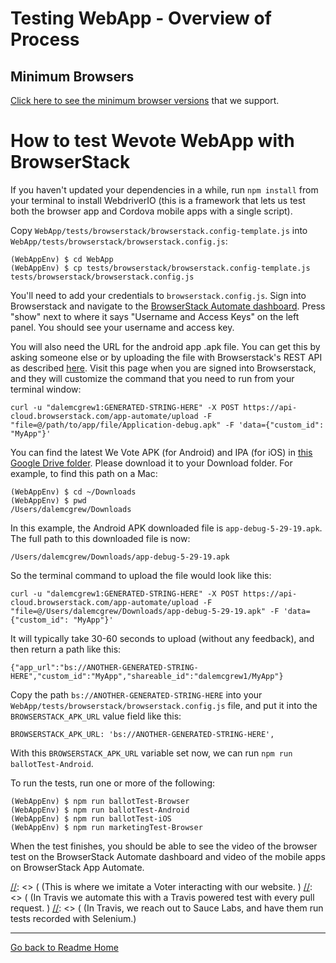 # Testing WebApp - Overview of Process

## Minimum Browsers

[Click here to see the minimum browser versions](https://docs.google.com/spreadsheets/d/1FlUMCvg1pNIO0IzJm0jQyvUW1YC_KHh-LO4l-OVIcog/edit#gid=1774503729) 
that we support.

# How to test Wevote WebApp with BrowserStack

If you haven't updated your dependencies in a while, run `npm install` from your terminal to install WebdriverIO (this is a framework that lets us test both the browser app and Cordova mobile apps with a single script). 

Copy `WebApp/tests/browserstack/browserstack.config-template.js` into `WebApp/tests/browserstack/browserstack.config.js`:

    (WebAppEnv) $ cd WebApp
    (WebAppEnv) $ cp tests/browserstack/browserstack.config-template.js tests/browserstack/browserstack.config.js

You'll need to add your credentials to `browserstack.config.js`. Sign into Browserstack and navigate to the [BrowserStack Automate dashboard](https://automate.browserstack.com/). Press "show" next to where it says "Username and Access Keys" on the left panel. You should see your username and access key.

You will also need the URL for the android app .apk file. You can get this by asking someone else or by uploading the file with Browserstack's REST API as described [here](https://www.browserstack.com/app-automate/rest-api?framework=appium).
Visit this page when you are signed into Browserstack, and they will customize the command that you need to run from your terminal window:

    curl -u "dalemcgrew1:GENERATED-STRING-HERE" -X POST https://api-cloud.browserstack.com/app-automate/upload -F "file=@/path/to/app/file/Application-debug.apk" -F 'data={"custom_id": "MyApp"}'

You can find the latest We Vote APK (for Android) and IPA (for iOS) in [this Google Drive folder](https://drive.google.com/drive/u/0/folders/10tK7oqY7FKWhe0ilHDcli-DWpT9ldTFs).
Please download it to your Download folder. For example, to find this path on a Mac:

    (WebAppEnv) $ cd ~/Downloads
    (WebAppEnv) $ pwd
    /Users/dalemcgrew/Downloads

In this example, the Android APK downloaded file is `app-debug-5-29-19.apk`. The full path to this downloaded file is now:

    /Users/dalemcgrew/Downloads/app-debug-5-29-19.apk

So the terminal command to upload the file would look like this:

    curl -u "dalemcgrew1:GENERATED-STRING-HERE" -X POST https://api-cloud.browserstack.com/app-automate/upload -F "file=@/Users/dalemcgrew/Downloads/app-debug-5-29-19.apk" -F 'data={"custom_id": "MyApp"}'

It will typically take 30-60 seconds to upload (without any feedback), and then return a path like this:

    {"app_url":"bs://ANOTHER-GENERATED-STRING-HERE","custom_id":"MyApp","shareable_id":"dalemcgrew1/MyApp"}

Copy the path `bs://ANOTHER-GENERATED-STRING-HERE` into your `WebApp/tests/browserstack/browserstack.config.js` file,
and put it into the `BROWSERSTACK_APK_URL` value field like this:

    BROWSERSTACK_APK_URL: 'bs://ANOTHER-GENERATED-STRING-HERE',

With this `BROWSERSTACK_APK_URL` variable set now, we can run `npm run ballotTest-Android`.

To run the tests, run one or more of the following:

    (WebAppEnv) $ npm run ballotTest-Browser
    (WebAppEnv) $ npm run ballotTest-Android
    (WebAppEnv) $ npm run ballotTest-iOS
    (WebAppEnv) $ npm run marketingTest-Browser

When the test finishes, you should be able to see the video of the browser test on the BrowserStack Automate dashboard and video of the mobile apps on BrowserStack App Automate.


[//]: <> ( ## User Interaction Automated Testing with SauceLabs and Selenium)

[//]: <> ( (This is where we imitate a Voter interacting with our website. )
[//]: <> ( (In Travis we automate this with a Travis powered test with every pull request. )
[//]: <> ( (In Travis, we reach out to Sauce Labs, and have them run tests recorded with Selenium.)

[//]: <> (Configuration in WebApp/.travis.yml and WebApp/tests/selenium/interpreter_config.json)

[//]: <> (Please see /tests/selenium)

[//]: <> (## Component automated testing)

[//]: <> (This is where we test one component at a time. )
[//]: <> (Currently in Travis we automate this with a Travis powered test with every pull request. )

[//]: <> (Configuration in WebApp/.travis.yml and WebApp/package.json)

[//]: <> (Developers can run “npm run autoTest”)

[//]: <> (What are the components we want to test separately from user interaction testing?)
[//]: <> (/src/js/components/AddressBox.jsx)

---

[Go back to Readme Home](../../README.md)
